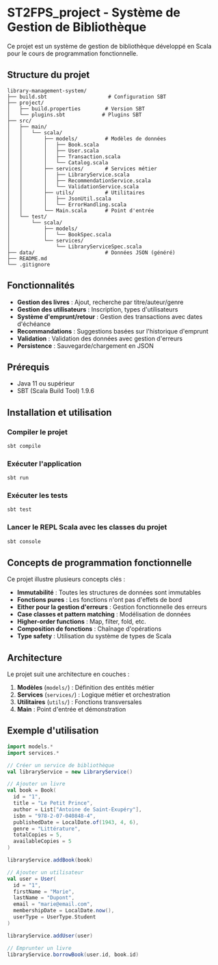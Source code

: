 # ST2FPS_project - Système de Gestion de Bibliothèque

Ce projet est un système de gestion de bibliothèque développé en Scala pour le cours de programmation fonctionnelle.

## Structure du projet

```
library-management-system/
├── build.sbt                    # Configuration SBT
├── project/
│   ├── build.properties        # Version SBT
│   └── plugins.sbt            # Plugins SBT
├── src/
│   ├── main/
│   │   └── scala/
│   │       ├── models/         # Modèles de données
│   │       │   ├── Book.scala
│   │       │   ├── User.scala
│   │       │   ├── Transaction.scala
│   │       │   └── Catalog.scala
│   │       ├── services/       # Services métier
│   │       │   ├── LibraryService.scala
│   │       │   ├── RecommendationService.scala
│   │       │   └── ValidationService.scala
│   │       ├── utils/          # Utilitaires
│   │       │   ├── JsonUtil.scala
│   │       │   └── ErrorHandling.scala
│   │       └── Main.scala      # Point d'entrée
│   └── test/
│       └── scala/
│           ├── models/
│           │   └── BookSpec.scala
│           └── services/
│               └── LibraryServiceSpec.scala
├── data/                       # Données JSON (généré)
├── README.md
└── .gitignore
```

## Fonctionnalités

- **Gestion des livres** : Ajout, recherche par titre/auteur/genre
- **Gestion des utilisateurs** : Inscription, types d'utilisateurs
- **Système d'emprunt/retour** : Gestion des transactions avec dates d'échéance
- **Recommandations** : Suggestions basées sur l'historique d'emprunt
- **Validation** : Validation des données avec gestion d'erreurs
- **Persistence** : Sauvegarde/chargement en JSON

## Prérequis

- Java 11 ou supérieur
- SBT (Scala Build Tool) 1.9.6

## Installation et utilisation

### Compiler le projet
```bash
sbt compile
```

### Exécuter l'application
```bash
sbt run
```

### Exécuter les tests
```bash
sbt test
```

### Lancer le REPL Scala avec les classes du projet
```bash
sbt console
```

## Concepts de programmation fonctionnelle

Ce projet illustre plusieurs concepts clés :

- **Immutabilité** : Toutes les structures de données sont immutables
- **Fonctions pures** : Les fonctions n'ont pas d'effets de bord
- **Either pour la gestion d'erreurs** : Gestion fonctionnelle des erreurs
- **Case classes et pattern matching** : Modélisation de données
- **Higher-order functions** : Map, filter, fold, etc.
- **Composition de fonctions** : Chaînage d'opérations
- **Type safety** : Utilisation du système de types de Scala

## Architecture

Le projet suit une architecture en couches :

1. **Modèles** (`models/`) : Définition des entités métier
2. **Services** (`services/`) : Logique métier et orchestration
3. **Utilitaires** (`utils/`) : Fonctions transversales
4. **Main** : Point d'entrée et démonstration

## Exemple d'utilisation

```scala
import models.*
import services.*

// Créer un service de bibliothèque
val libraryService = new LibraryService()

// Ajouter un livre
val book = Book(
  id = "1",
  title = "Le Petit Prince",
  author = List["Antoine de Saint-Exupéry"],
  isbn = "978-2-07-040848-4",
  publishedDate = LocalDate.of(1943, 4, 6),
  genre = "Littérature",
  totalCopies = 5,
  availableCopies = 5
)

libraryService.addBook(book)

// Ajouter un utilisateur
val user = User(
  id = "1",
  firstName = "Marie",
  lastName = "Dupont",
  email = "marie@email.com",
  membershipDate = LocalDate.now(),
  userType = UserType.Student
)

libraryService.addUser(user)

// Emprunter un livre
libraryService.borrowBook(user.id, book.id)
```
